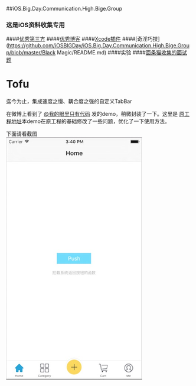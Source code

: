 ##iOS.Big.Day.Communication.High.Bige.Group

### 这是iOS资料收集专用


####[优秀第三方](https://github.com/iOSBIGDay/iOS.Big.Day.Communication.High.Bige.Group/blob/master/Blogs/OpenSources.md)
####[优秀博客](https://github.com/iOSBIGDay/iOS.Big.Day.Communication.High.Bige.Group/tree/master/Blogs)
####[Xcode插件](https://github.com/iOSBIGDay/iOS.Big.Day.Communication.High.Bige.Group/blob/master/Plug-in/README.md)
####[奇淫巧技](https://github.com/iOSBIGDay/iOS.Big.Day.Communication.High.Bige.Group/blob/master/Black Magic/README.md)
####实验
####[面条猫收集的面试题](https://github.com/iOSBIGDay/iOS.Big.Day.Communication.High.Bige.Group/blob/master/Blogs/miantiaomao.md)

# Tofu

迄今为止，集成速度之慢、耦合度之强的自定义TabBar


在微博上看到了 [@我的眼里只有代码](http://weibo.com/fuckingcode) 发的demo，稍微封装了一下。这里是 [原工程地址](https://github.com/NoCodeNoWife/LLRiseTabBar-iOS)本demo在原工程的基础修改了一些问题，优化了一下使用方法。

下面请看截图<br/>
![](https://github.com/iOSBIGDay/iOS.Big.Day.Communication.High.Bige.Group/blob/master/Demo/TJRiseTabBarDemo/ScreenShot/home.png?raw=true)
